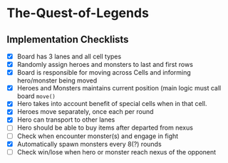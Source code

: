 # The-Quest-of-Legends

## Implementation Checklists

- [x] Board has 3 lanes and all cell types
- [x] Randomly assign heroes and monsters to last and first rows
- [x] Board is responsible for moving across Cells and informing hero/monster being moved
- [x] Heroes and Monsters maintains current position (main logic must call board ```move()```
- [x] Hero takes into account benefit of special cells when in that cell.
- [x] Heroes move separately, once each per round
- [x] Hero can transport to other lanes
- [ ] Hero should be able to buy items after departed from nexus
- [ ] Check when encounter monster(s) and engage in fight
- [x] Automatically spawn monsters every 8(?) rounds
- [ ] Check win/lose when hero or monster reach nexus of the opponent
